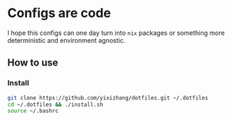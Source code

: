 # Configs are code

I hope this configs can one day turn into `nix` packages or something more deterministic and environment agnostic.
 
## How to use


### Install

 ```bash
 git clone https://github.com/yixizhang/dotfiles.git ~/.dotfiles
 cd ~/.dotfiles && ./install.sh
 source ~/.bashrc
 ```
